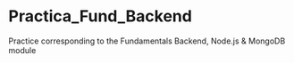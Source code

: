 # Practica_Fund_Backend
Practice corresponding to the Fundamentals Backend, Node.js &amp; MongoDB module
